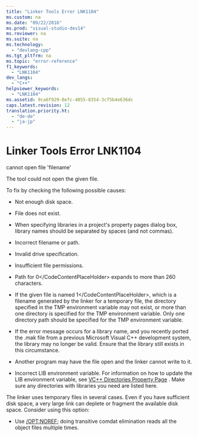 ```yaml
---
title: "Linker Tools Error LNK1104"
ms.custom: na
ms.date: "09/22/2016"
ms.prod: "visual-studio-dev14"
ms.reviewer: na
ms.suite: na
ms.technology: 
  - "devlang-cpp"
ms.tgt_pltfrm: na
ms.topic: "error-reference"
f1_keywords: 
  - "LNK1104"
dev_langs: 
  - "C++"
helpviewer_keywords: 
  - "LNK1104"
ms.assetid: 9ca6f929-0efc-4055-8354-3cf5b4e636dc
caps.latest.revision: 12
translation.priority.ht: 
  - "de-de"
  - "ja-jp"
---
```

# Linker Tools Error LNK1104
cannot open file 'filename'  
  
 The tool could not open the given file.  
  
 To fix by checking the following possible causes:  
  
-   Not enough disk space.  
  
-   File does not exist.  
  
-   When specifying libraries in a project's property pages dialog box, library names should be separated by spaces (and not commas).  
  
-   Incorrect filename or path.  
  
-   Invalid drive specification.  
  
-   Insufficient file permissions.  
  
-   Path for <CodeContentPlaceHolder>0\</CodeContentPlaceHolder> expands to more than 260 characters.  
  
-   If the given file is named <CodeContentPlaceHolder>1\</CodeContentPlaceHolder>, which is a filename generated by the linker for a temporary file, the directory specified in the TMP environment variable may not exist, or more than one directory is specified for the TMP environment variable. Only one directory path should be specified for the TMP environment variable.  
  
-   If the error message occurs for a library name, and you recently ported the .mak file from a previous Microsoft Visual C++ development system, the library may no longer be valid. Ensure that the library still exists in this circumstance.  
  
-   Another program may have the file open and the linker cannot write to it.  
  
-   Incorrect LIB environment variable. For information on how to update the LIB environment variable, see [VC++ Directories Property Page](../vs140/vc---directories-property-page.md) . Make sure any directories with libraries you need are listed here.  
  
 The linker uses temporary files in several cases. Even if you have sufficient disk space, a very large link can deplete or fragment the available disk space. Consider using this option:  
  
-   Use [/OPT:NOREF](../vs140/-opt--optimizations-.md); doing transitive comdat elimination reads all the object files multiple times.